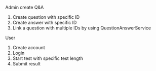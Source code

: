 Admin create Q&A
1. Create question with specific ID
2. Create answer with specific ID
3. Link a question with multiple IDs by using QuestionAnswerService

User
1. Create account
2. Login
3. Start test with specific test length
4. Submit result